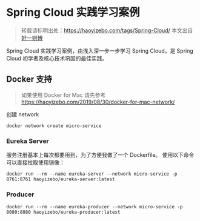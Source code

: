 # Spring Cloud 实践学习案例

> 转载请标明出处：https://haoyizebo.com/tags/Spring-Cloud/ 本文出自 [好一则博](https://haoyizebo.com)

Spring Cloud 实践学习案例，由浅入深一步一步学习 Spring Cloud，是 Spring Cloud 初学者及核心技术巩固的最佳实践。

## Docker 支持

> 如果使用 Docker for Mac 请先参考 https://haoyizebo.com/2019/08/30/docker-for-mac-network/

创建 network

```shell script
docker network create micro-service
```

### Eureka Server

服务注册基本上每次都要用到，为了方便我做了一个 Dockerfile。
使用以下命令可以直接拉取使用镜像：

```shell script
docker run --rm --name eureka-server --network micro-service -p 8761:8761 haoyizebo/eureka-server:latest
```

### Producer

```shell script
docker run --rm --name eureka-producer --network micro-service -p 8080:8080 haoyizebo/eureka-producer:latest
```

